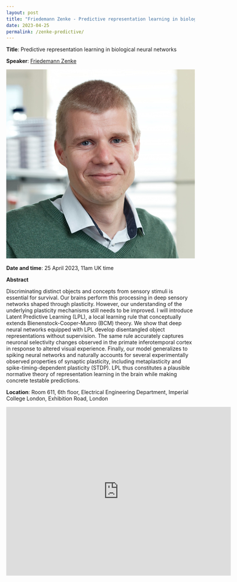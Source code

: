 ```yaml
---
layout: post
title: "Friedemann Zenke - Predictive representation learning in biological neural networks"
date: 2023-04-25
permalink: /zenke-predictive/
---
```


**Title**: Predictive representation learning in biological neural networks

**Speaker**: [Friedemann Zenke](http://fzenke.net/)

![Friedemann Zenke](portrait_fzenke.jpg)

**Date and time**: 25 April 2023, 11am UK time

**Abstract**

Discriminating distinct objects and concepts from sensory stimuli is essential for survival. Our brains perform this processing in deep sensory networks shaped through plasticity. However, our understanding of the underlying plasticity mechanisms still needs to be improved. I will introduce Latent Predictive Learning (LPL), a local learning rule that conceptually extends Bienenstock-Cooper-Munro (BCM) theory. We show that deep neural networks equipped with LPL develop disentangled object representations without supervision. The same rule accurately captures neuronal selectivity changes observed in the primate inferotemporal cortex in response to altered visual experience. Finally, our model generalizes to spiking neural networks and naturally accounts for several experimentally observed properties of synaptic plasticity, including metaplasticity and spike-timing-dependent plasticity (STDP). LPL thus constitutes a plausible normative theory of representation learning in the brain while making concrete testable predictions.

**Location**: Room 611, 6th floor, Electrical Engineering Department, Imperial College London, Exhibition Road, London

<iframe src="https://www.google.com/maps/embed?pb=!1m18!1m12!1m3!1d2483.7708032039777!2d-0.17856368409055157!3d51.49907331913271!2m3!1f0!2f0!3f0!3m2!1i1024!2i768!4f13.1!3m3!1m2!1s0x4876055caa7cb987%3A0x66f9f2d9fa2588a5!2sDepartment%20of%20Electrical%20%26%20Electronic%20Engineering!5e0!3m2!1sen!2suk!4v1680693698502!5m2!1sen!2suk" width="600" height="450" style="border:0;" allowfullscreen="" loading="lazy" referrerpolicy="no-referrer-when-downgrade"></iframe>